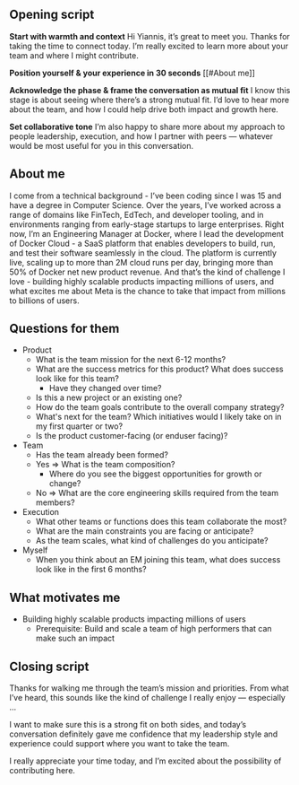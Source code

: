 ## Opening script

**Start with warmth and context**
Hi Yiannis, it’s great to meet you. Thanks for taking the time to connect today. I’m really excited to learn more about your team and where I might contribute.

**Position yourself & your experience in 30 seconds**
[[#About me]]

**Acknowledge the phase & frame the conversation as mutual fit**
I know this stage is about seeing where there’s a strong mutual fit. I’d love to hear more about the team, and how I could help drive both impact and growth here.

**Set collaborative tone**
I’m also happy to share more about my approach to people leadership, execution, and how I partner with peers — whatever would be most useful for you in this conversation.


## About me
I come from a technical background  - I’ve been coding since I was 15 and have a degree in Computer Science. Over the years, I’ve worked across a range of domains like FinTech, EdTech, and developer tooling, and in environments ranging from early-stage startups to large enterprises. Right now, I’m an Engineering Manager at Docker, where I lead the development of Docker Cloud - a SaaS platform that enables developers to build, run, and test their software seamlessly in the cloud. The platform is currently live, scaling up to more than 2M cloud runs per day, bringing more than 50% of Docker net new product revenue. And that’s the kind of challenge I love - building highly scalable products impacting millions of users, and what excites me about Meta is the chance to take that impact from millions to billions of users.

## Questions for them
* Product
	* What is the team mission for the next 6-12 months?
	* What are the success metrics for this product? What does success look like for this team?
		* Have they changed over time?
	* Is this a new project or an existing one?
	* How do the team goals contribute to the overall company strategy?
	* What's next for the team? Which initiatives would I likely take on in my first quarter or two?
	* Is the product customer-facing (or enduser facing)?
* Team
	* Has the team already been formed?
	* Yes => What is the team composition?
		* Where do you see the biggest opportunities for growth or change?
	* No => What are the core engineering skills required from the team members?
* Execution
	* What other teams or functions does this team collaborate the most?
	* What are the main constraints you are facing or anticipate?
	* As the team scales, what kind of challenges do you anticipate?
* Myself
	* When you think about an EM joining this team, what does success look like in the first 6 months?

## What motivates me
* Building highly scalable products impacting millions of users
	* Prerequisite: Build and scale a team of high performers that can make such an impact

## Closing script

Thanks for walking me through the team’s mission and priorities. From what I’ve heard, this sounds like the kind of challenge I really enjoy — especially ...

I want to make sure this is a strong fit on both sides, and today’s conversation definitely gave me confidence that my leadership style and experience could support where you want to take the team.

I really appreciate your time today, and I’m excited about the possibility of contributing here.




